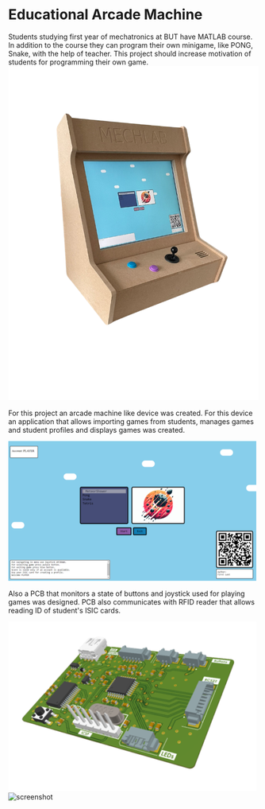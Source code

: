# Educational Arcade Machine

Students studying first year of mechatronics at BUT have MATLAB course. In addition to the course they can program their own minigame, like PONG, Snake, with the help of teacher. This project should increase motivation of students for programming their own game. 
<img src="/Pictures/Device.png" alt="screenshot" width="700">

For this project an arcade machine like device was created. For this device an application that allows importing games from students, manages games and student profiles and displays games was created.

<img src="/Pictures/APP.png" alt="screenshot" width="500">

Also a PCB that monitors a state of buttons and joystick used for playing games was designed. PCB also communicates with RFID reader that allows reading ID of student's ISIC cards.

<img src="/Pictures/PCB_Front.png" alt="screenshot" width="500"> <img src="/Pictures/PCB_Back.svg" alt="screenshot" width="500">
